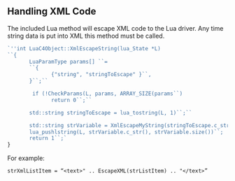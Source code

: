 ## Handling XML Code

The included Lua method will escape XML code to the Lua driver. Any time string data is put into XML this method must be called.

```js
`''int LuaC4Object::XmlEscapeString(lua_State *L)
``{
       LuaParamType params[] ``=
       ``{
              {"string", "stringToEscape" }``,
       }``;``

        if (!CheckParams(L, params, ARRAY_SIZE(params``)
              return 0``;``

       std::string stringToEscape = lua_tostring(L, 1)``;``

       std::string strVariable = XmlEscapeMyString(stringToEscape.c_str())``;
       lua_pushlstring(L, strVariable.c_str(), strVariable.size())``;
       return 1``;`
}
```

For example:

`strXmlListItem = “<text>" .. EscapeXML(strListItem) .. "</text>”`